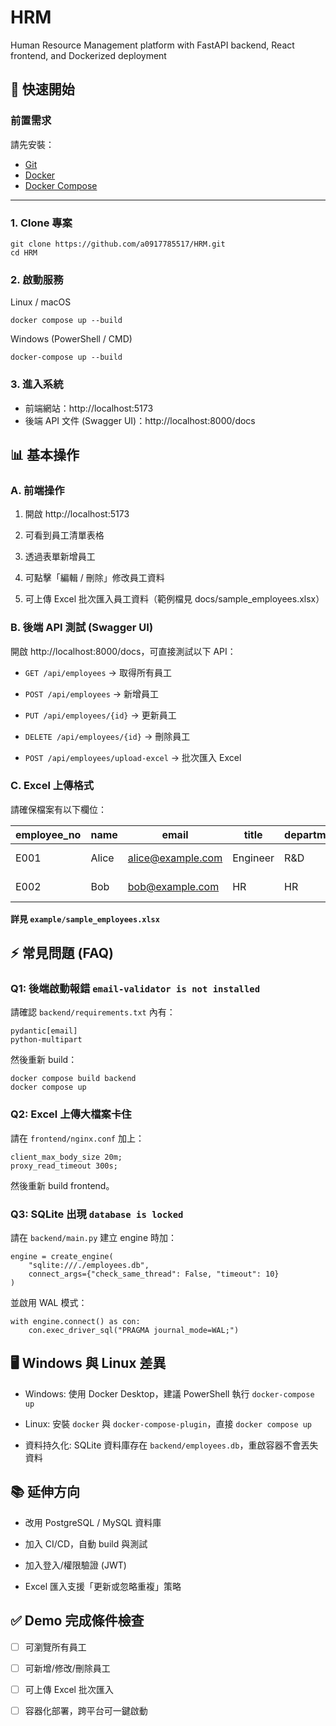# HRM
Human Resource Management platform with FastAPI backend, React frontend, and Dockerized deployment

## 🚀 快速開始
### 前置需求
請先安裝：
- [Git](https://git-scm.com/)
- [Docker](https://docs.docker.com/get-docker/)
- [Docker Compose](https://docs.docker.com/compose/)

---

### 1. Clone 專案
```
git clone https://github.com/a0917785517/HRM.git
cd HRM
```


### 2. 啟動服務
Linux / macOS
```
docker compose up --build
```
Windows (PowerShell / CMD)
```
docker-compose up --build
```


### 3. 進入系統
- 前端網站：http://localhost:5173
- 後端 API 文件 (Swagger UI)：http://localhost:8000/docs


## 📊 基本操作  
### A. 前端操作  
1. 開啟 http://localhost:5173

2. 可看到員工清單表格

3. 透過表單新增員工

4. 可點擊「編輯 / 刪除」修改員工資料

5. 可上傳 Excel 批次匯入員工資料（範例檔見 docs/sample_employees.xlsx）

### B. 後端 API 測試 (Swagger UI)  
開啟 http://localhost:8000/docs，可直接測試以下 API：

- `GET /api/employees` → 取得所有員工

- `POST /api/employees` → 新增員工

- `PUT /api/employees/{id}` → 更新員工

- `DELETE /api/employees/{id}` → 刪除員工

- `POST /api/employees/upload-excel` → 批次匯入 Excel

### C. Excel 上傳格式
請確保檔案有以下欄位：

| employee\_no | name  | email                                         | title    | department | hired\_at  | status |
| ------------ | ----- | --------------------------------------------- | -------- | ---------- | ---------- | ------ |
| E001         | Alice | [alice@example.com](mailto:alice@example.com) | Engineer | R\&D       | 2023-01-15 | active |
| E002         | Bob   | [bob@example.com](mailto:bob@example.com)     | HR       | HR         | 2022-11-03 | active |  

**詳見 `example/sample_employees.xlsx`**

## ⚡ 常見問題 (FAQ)  
### Q1: 後端啟動報錯 `email-validator is not installed`
請確認 `backend/requirements.txt` 內有：
```
pydantic[email]
python-multipart
```
然後重新 build：
```
docker compose build backend
docker compose up
```

### Q2: Excel 上傳大檔案卡住
請在 `frontend/nginx.conf` 加上：
```
client_max_body_size 20m;
proxy_read_timeout 300s;
```
然後重新 build frontend。

### Q3: SQLite 出現 `database is locked`
請在 `backend/main.py` 建立 engine 時加：
```
engine = create_engine(
    "sqlite:///./employees.db",
    connect_args={"check_same_thread": False, "timeout": 10}
)
```
並啟用 WAL 模式：
```
with engine.connect() as con:
    con.exec_driver_sql("PRAGMA journal_mode=WAL;")
```

## 🖥 Windows 與 Linux 差異
- Windows: 使用 Docker Desktop，建議 PowerShell 執行 `docker-compose up`

- Linux: 安裝 `docker` 與 `docker-compose-plugin`，直接 `docker compose up`

- 資料持久化: SQLite 資料庫存在 `backend/employees.db`，重啟容器不會丟失資料


## 📚 延伸方向

- 改用 PostgreSQL / MySQL 資料庫

- 加入 CI/CD，自動 build 與測試

- 加入登入/權限驗證 (JWT)

- Excel 匯入支援「更新或忽略重複」策略

## ✅ Demo 完成條件檢查

- [ ] 可瀏覽所有員工

- [ ] 可新增/修改/刪除員工

- [ ] 可上傳 Excel 批次匯入

- [ ] 容器化部署，跨平台可一鍵啟動
